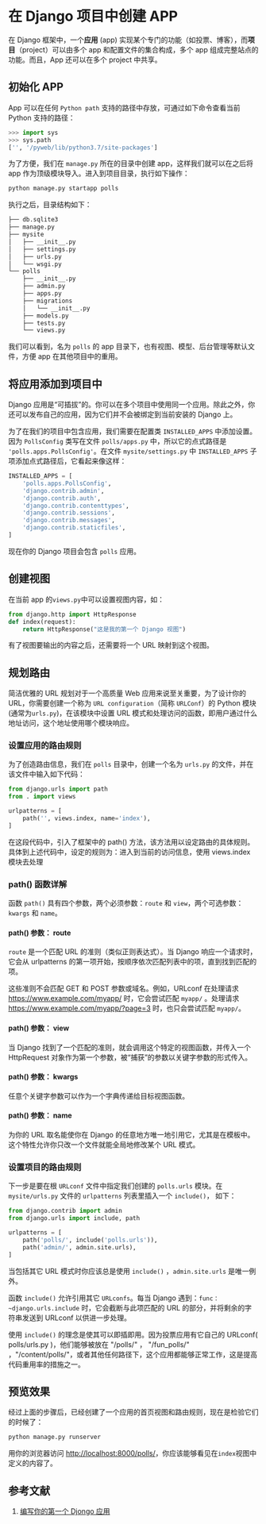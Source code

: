 # 在 Django 项目中创建 APP

在 Django 框架中，一个**应用** (app) 实现某个专门的功能（如投票、博客），而**项目**（project）可以由多个 app 和配置文件的集合构成，多个 app 组成完整站点的功能。而且，App 还可以在多个 project 中共享。

## 初始化 APP

App 可以在任何 `Python path` 支持的路径中存放，可通过如下命令查看当前 Python 支持的路径：

```python
>>> import sys
>>> sys.path
['', '/pyweb/lib/python3.7/site-packages']
```

为了方便，我们在 `manage.py` 所在的目录中创建 app，这样我们就可以在之后将 app 作为顶级模块导入。进入到项目目录，执行如下操作：

```bash
python manage.py startapp polls
```

执行之后，目录结构如下：

```bash
├── db.sqlite3
├── manage.py
├── mysite
│   ├── __init__.py
│   ├── settings.py
│   ├── urls.py
│   └── wsgi.py
└── polls
    ├── __init__.py
    ├── admin.py
    ├── apps.py
    ├── migrations
    │   └── __init__.py
    ├── models.py
    ├── tests.py
    └── views.py
```

我们可以看到，名为 `polls` 的 app 目录下，也有视图、模型、后台管理等默认文件，方便 app 在其他项目中的重用。

## 将应用添加到项目中

Django 应用是“可插拔”的。你可以在多个项目中使用同一个应用。除此之外，你还可以发布自己的应用，因为它们并不会被绑定到当前安装的 Django 上。

为了在我们的项目中包含应用，我们需要在配置类 `INSTALLED_APPS` 中添加设置。因为 `PollsConfig` 类写在文件 `polls/apps.py` 中，所以它的点式路径是 `'polls.apps.PollsConfig'`。在文件 `mysite/settings.py` 中 `INSTALLED_APPS` 子项添加点式路径后，它看起来像这样：

```python
INSTALLED_APPS = [
    'polls.apps.PollsConfig',
    'django.contrib.admin',
    'django.contrib.auth',
    'django.contrib.contenttypes',
    'django.contrib.sessions',
    'django.contrib.messages',
    'django.contrib.staticfiles',
]
```

现在你的 Django 项目会包含 `polls` 应用。

## 创建视图

在当前 app 的`views.py`中可以设置视图内容，如：

```python
from django.http import HttpResponse
def index(request):
    return HttpResponse("这是我的第一个 Django 视图")
```

有了视图要输出的内容之后，还需要将一个 URL 映射到这个视图。

## 规划路由

简洁优雅的 URL 规划对于一个高质量 Web 应用来说至关重要，为了设计你的 URL，你需要创建一个称为 `URL configuration`（简称 `URLConf`）的 Python 模块(通常为`urls.py`)，在该模块中设置 URL 模式和处理访问的函数，即用户通过什么地址访问，这个地址使用哪个模块响应。

### 设置应用的路由规则

为了创造路由信息，我们在 `polls` 目录中，创建一个名为 `urls.py` 的文件，并在该文件中输入如下代码：

```python
from django.urls import path
from . import views

urlpatterns = [
    path('', views.index, name='index'),
]
```

在这段代码中，引入了框架中的 path() 方法，该方法用以设定路由的具体规则。具体到上述代码中，设定的规则为：进入到当前的访问信息，使用 views.index 模块去处理

### path() 函数详解

函数 `path()` 具有四个参数，两个必须参数：`route` 和 `view`，两个可选参数：`kwargs` 和 `name`。

#### path() 参数： route

`route` 是一个匹配 URL 的准则（类似正则表达式）。当 Django 响应一个请求时，它会从 urlpatterns 的第一项开始，按顺序依次匹配列表中的项，直到找到匹配的项。

这些准则不会匹配 GET 和 POST 参数或域名。例如，URLconf 在处理请求 <https://www.example.com/myapp/> 时，它会尝试匹配 `myapp/` 。处理请求 <https://www.example.com/myapp/?page=3> 时，也只会尝试匹配 `myapp/`。

#### path() 参数： view

当 Django 找到了一个匹配的准则，就会调用这个特定的视图函数，并传入一个 HttpRequest 对象作为第一个参数，被“捕获”的参数以关键字参数的形式传入。

#### path() 参数： kwargs

任意个关键字参数可以作为一个字典传递给目标视图函数。

#### path() 参数： name

为你的 URL 取名能使你在 Django 的任意地方唯一地引用它，尤其是在模板中。这个特性允许你只改一个文件就能全局地修改某个 URL 模式。

### 设置项目的路由规则

下一步是要在根 `URLconf` 文件中指定我们创建的 `polls.urls` 模块。在 `mysite/urls.py` 文件的 `urlpatterns` 列表里插入一个 `include()`， 如下：

```python
from django.contrib import admin
from django.urls import include, path

urlpatterns = [
    path('polls/', include('polls.urls')),
    path('admin/', admin.site.urls),
]
```

当包括其它 URL 模式时你应该总是使用 `include()` ，`admin.site.urls` 是唯一例外。

函数 `include()` 允许引用其它 `URLconfs`。每当 Django 遇到：`func：~django.urls.include` 时，它会截断与此项匹配的 URL 的部分，并将剩余的字符串发送到 URLconf 以供进一步处理。

使用 `include()` 的理念是使其可以即插即用。因为投票应用有它自己的 URLconf( polls/urls.py )，他们能够被放在 "/polls/" ， "/fun_polls/" ，"/content/polls/"，或者其他任何路径下，这个应用都能够正常工作，这是提高代码重用率的措施之一。

## 预览效果

经过上面的步骤后，已经创建了一个应用的首页视图和路由规则，现在是检验它们的时候了：

```bash
python manage.py runserver
```

用你的浏览器访问 <http://localhost:8000/polls/>，你应该能够看见在`index`视图中定义的内容了。

## 参考文献

1. [编写你的第一个 Djongo 应用](https://docs.djangoproject.com/zh-hans/2.2/intro/tutorial01/)
